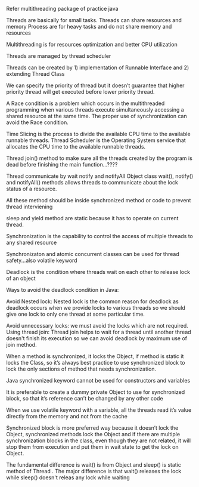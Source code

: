 Refer multithreading package of practice java

Threads are basically for small tasks. Threads can share resources and memory
Process are for heavy tasks and do not share memory and resources

Multithreading is for resources optimization and better CPU utilization

Threads are managed by thread scheduler

Threads can be created by 1) implementation of  Runnable Interface and 2) extending Thread Class 

We can specify the priority of thread but it doesn’t guarantee that higher priority thread will get executed before lower priority thread.

A Race condition is a problem which occurs in the multithreaded programming when various threads execute simultaneously accessing a shared resource at the same time. The proper use of synchronization can avoid the Race condition.

Time Slicing is the process to divide the available CPU time to the available runnable threads. 
Thread Scheduler is the Operating System service that allocates the CPU time to the available runnable threads.

Thread join() method to make sure all the threads created by the program is dead before finishing the main function...????

Thread communicate by wait notify and notifyAll 
Object class wait(), notify() and notifyAll() methods allows threads to communicate about the lock status of a resource. 

All these method should be inside synchronized method or code to prevent thread interviening

sleep and yield method are static because it has to operate on current thread.

Synchronization is the capability to control the access of multiple threads to any shared resource

Synchronizaton and atomic concurrent classes can be used for thread safety...also volatile keyword 	

Deadlock is the condition where threads wait on each other to release lock of an object

Ways to avoid the deadlock condition in Java:

Avoid Nested lock: Nested lock is the common reason for deadlock as deadlock occurs when we provide locks to various threads so we should give one lock to only one thread at some particular time.
	
Avoid unnecessary locks: we must avoid the locks which are not required.
Using thread join: Thread join helps to wait for a thread until another thread doesn't finish its execution so we can avoid deadlock by maximum use of join method.

When a method is synchronized, it locks the Object, if method is static it locks the Class, so it’s always best practice to use synchronized block to lock the only sections of method that needs synchronization.

Java synchronized keyword cannot be used for constructors and variables

It is preferable to create a dummy private Object to use for synchronized block, so that it’s reference can’t be changed by any other code

When we use volatile keyword with a variable, all the threads read it’s value directly from the memory and not from the cache

Synchronized block is more preferred way because it doesn’t lock the Object, synchronized methods lock the Object and if there are multiple synchronization blocks in the class, even though they are not related, it will stop them from execution and put them in wait state to get the lock on Object.



The fundamental difference is wait() is from Object and sleep() is static method of Thread . The major difference is that wait() releases the lock while sleep() doesn't releas any lock while waiting

